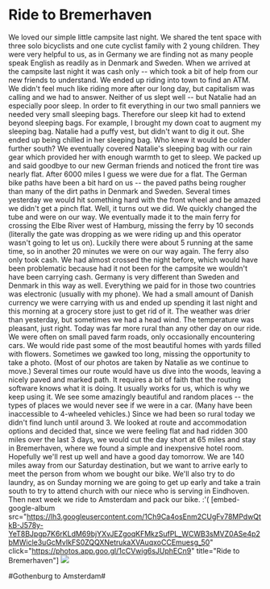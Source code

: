 # Ride to Bremerhaven
We loved our simple little campsite last night. We shared the tent space with three solo bicyclists and one cute cyclist family with 2 young children. They were very helpful to us, as in Germany we are finding not as many people speak English as readily as in Denmark and Sweden. When we arrived at the campsite last night it was cash only -- which took a bit of help from our new friends to understand. We ended up riding into town to find an ATM. We didn't feel much like riding more after our long day, but capitalism was calling and we had to answer. Neither of us slept well -- but Natalie had an especially poor sleep. In order to fit everything in our two small panniers we needed very small sleeping bags. Therefore our sleep kit had to extend beyond sleeping bags. For example, I brought my down coat to augment my sleeping bag. Natalie had a puffy vest, but didn't want to dig it out. She ended up being chilled in her sleeping bag. Who knew it would be colder further south? We eventually covered Natalie's sleeping bag with our rain gear which provided her with enough warmth to get to sleep. We packed up and said goodbye to our new German friends and noticed the front tire was nearly flat. After 6000 miles I guess we were due for a flat. The German bike paths have been a bit hard on us -- the paved paths being rougher than many of the dirt paths in Denmark and Sweden. Several times yesterday we would hit something hard with the front wheel and be amazed we didn't get a pinch flat. Well, it turns out we did. We quickly changed the tube and were on our way. We eventually made it to the main ferry for crossing the Elbe River west of Hamburg, missing the ferry by 10 seconds (literally the gate was dropping as we were riding up and this operator wasn't going to let us on). Luckily there were about 5 running at the same time, so in another 20 minutes we were on our way again. The ferry also only took cash. We had almost crossed the night before, which would have been problematic because had it not been for the campsite we wouldn't have been carrying cash. Germany is very different than Sweden and Denmark in this way as well. Everything we paid for in those two countries was electronic (usually with my phone). We had a small amount of Danish currency we were carrying with us and ended up spending it last night and this morning at a grocery store just to get rid of it. The weather was drier than yesterday, but sometimes we had a head wind. The temperature was pleasant, just right. Today was far more rural than any other day on our ride. We were often on small paved farm roads, only occasionally encountering cars. We would ride past some of the most beautiful homes with yards filled with flowers. Sometimes we gawked too long, missing the opportunity to take a photo. (Most of our photos are taken by Natalie as we continue to move.) Several times our route would have us dive into the woods, leaving a nicely paved and marked path. It requires a bit of faith that the routing software knows what it is doing. It usually works for us, which is why we keep using it. We see some amazingly beautiful and random places -- the types of places we would never see if we were in a car. (Many have been inaccessible to 4-wheeled vehicles.) Since we had been so rural today we didn't find lunch until around 3. We looked at route and accommodation options and decided that, since we were feeling flat and had ridden 300 miles over the last 3 days, we would cut the day short at 65 miles and stay in Bremerhaven, where we found a simple and inexpensive hotel room. Hopefully we'll rest up well and have a good day tomorrow. We are 140 miles away from our Saturday destination, but we want to arrive early to meet the person from whom we bought our bike. We'll also try to do laundry, as on Sunday morning we are going to get up early and take a train south to try to attend church with our niece who is serving in Eindhoven. Then next week we ride to Amsterdam and pack our bike. :'( [embed-google-album src="https://lh3.googleusercontent.com/1Ch9Ca4osEnm2CUgFv78MPdwQtkB-J578y-YeT8BJpgp7K6rKLdM69bjYXvJEZgoqKFMkzSufPL_WCWB3sMVZ0ASe4p2bMWicle3uGcMvIkFS0ZQQXNetrukaXVAuqxoCCEmuesg_50" click="https://photos.app.goo.gl/1cCVwig6sJUphECn9" title="Ride to Bremerhaven"] 
![](https://ride.whitings.org/wp-content/uploads/2019/07/screenshot_20190704-1930511182990083209025181.png)

#Gothenburg to Amsterdam#